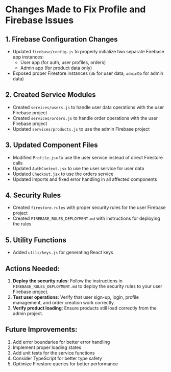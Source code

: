 # Changes Made to Fix Profile and Firebase Issues

## 1. Firebase Configuration Changes
- Updated `firebase/config.js` to properly initialize two separate Firebase app instances:
  - User app (for auth, user profiles, orders)
  - Admin app (for product data only)
- Exposed proper Firestore instances (`db` for user data, `adminDb` for admin data)

## 2. Created Service Modules
- Created `services/users.js` to handle user data operations with the user Firebase project
- Created `services/orders.js` to handle order operations with the user Firebase project
- Updated `services/products.js` to use the admin Firebase project

## 3. Updated Component Files
- Modified `Profile.jsx` to use the user service instead of direct Firestore calls
- Updated `AuthContext.jsx` to use the user service for user data
- Updated `Checkout.jsx` to use the orders service
- Updated imports and fixed error handling in all affected components

## 4. Security Rules
- Created `firestore.rules` with proper security rules for the user Firebase project
- Created `FIREBASE_RULES_DEPLOYMENT.md` with instructions for deploying the rules

## 5. Utility Functions
- Added `utils/keys.js` for generating React keys

## Actions Needed:
1. **Deploy the security rules**: Follow the instructions in `FIREBASE_RULES_DEPLOYMENT.md` to deploy the security rules to your user Firebase project.
2. **Test user operations**: Verify that user sign-up, login, profile management, and order creation work correctly.
3. **Verify product loading**: Ensure products still load correctly from the admin project.

## Future Improvements:
1. Add error boundaries for better error handling
2. Implement proper loading states
3. Add unit tests for the service functions
4. Consider TypeScript for better type safety
5. Optimize Firestore queries for better performance
